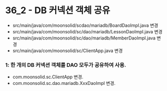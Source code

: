 # 36_2 - DB 커넥션 객체 공유



- src/main/java/com/moonsolid/scdao/mariadb/BoardDaoImpl.java 변경
- src/main/java/com/moonsolid/sc/dao/mariadb/LessonDaoImpl.java 변경
- src/main/java/com/moonsolid/sc/dao/mariadb/MemberDaoImpl.java 변경
- src/main/java/com/moonsolid/sc/ClientApp.java 변경



### 1: 한 개의 DB 커넥션 객체를 DAO 모두가 공유하여 사용.

- com.moonsolid.sc.ClientApp 변경.
- com.moonsolid.sc.dao.mariadb.XxxDaoImpl 변경.

